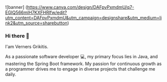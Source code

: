 ![banner] (https://www.canva.com/design/DAFpvPxmdmU/q7-EGIQ566mIH7KXFHRlfw/edit?utm_content=DAFpvPxmdmU&utm_campaign=designshare&utm_medium=link2&utm_source=sharebutton)

### Hi there 👋

I'am Verners Grikitis.

As a passionate software developer 💻, my primary focus lies in Java, 
and mastering the Spring Boot framework. 
My passion for continuous growth as a programmer drives me to engage in diverse projects that challenge me daily.

